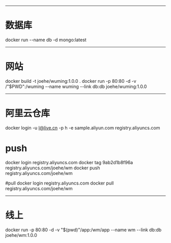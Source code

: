 ----------------------------------------
# 数据库
docker run --name db -d mongo:latest


----------------------------------------
# 网站
docker build -t joehe/wuming:1.0.0 .
docker run -p 80:80 -d -v /"$PWD":/wuming --name wuming --link db:db joehe/wuming:1.0.0


----------------------------------------
# 阿里云仓库
docker login -u l@live.cn -p h -e sample.aliyun.com registry.aliyuncs.com

# push
docker login registry.aliyuncs.com
docker tag 9ab2d1b8f96a registry.aliyuncs.com/joehe/wm
docker push registry.aliyuncs.com/joehe/wm

#pull
docker login registry.aliyuncs.com
docker pull registry.aliyuncs.com/joehe/wm


----------------------------------------
# 线上
docker run -p 80:80 -d -v "$(pwd)"/app:/wm/app --name wm --link db:db joehe/wm:1.0.0
